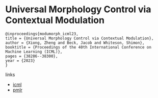 # Universal Morphology Control via Contextual Modulation

```
@inproceedings{modumorph_icml23,
title = {Universal Morphology Control via Contextual Modulation},
author = {Xiong, Zheng and Beck, Jacob and Whiteson, Shimon},
booktitle = {Proceedings of the 40th International Conference on Machine Learning (ICML)},
pages = {38286--38300},
year = {2023}
}
```

links
- [icml](https://icml.cc/Conferences/2023/Schedule?showEvent=23903)
- [pmlr](https://proceedings.mlr.press/v202/xiong23a.html)
